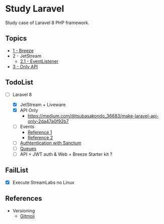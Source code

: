 # Study Laravel

Study case of Laravel 8 PHP framework.

## Topics

- [1 - Breeze](./Breeze/README.md)
- 2 - JetStream
  - [2.1 - EventListener](./JetStream/EventListener/README.md)
- [3 - Only API](./OnlyAPI/README.md)

## TodoList

- [ ] Laravel 8

  - [x] JetStream + Liveware
  - [x] API Only
    - https://medium.com/@tsubasakondo_36683/make-laravel-api-only-2da47a0f92b7
  - [ ] Events
    - [Reference 1](https://dev.to/kingsconsult/how-to-create-a-secure-crud-restful-api-in-laravel-8-and-7-using-laravel-passport-31fh)
    - [Reference 2](https://medium.com/dev-genius/laravel-8-x-events-and-listeners-5608ff25f997)
  - [ ] [Authtentication with Sanctum](https://laravel.com/docs/8.x/sanctum)
  - [ ] [Queues](https://laravel.com/docs/8.x/queues)
  - [ ] API + JWT auth & Web + Breeze Starter kit ?

## FailList

- [x] Execute StreamLabs no Linux

## References

- Versioning
  - [Gitmoji](https://gitmoji.dev/)
